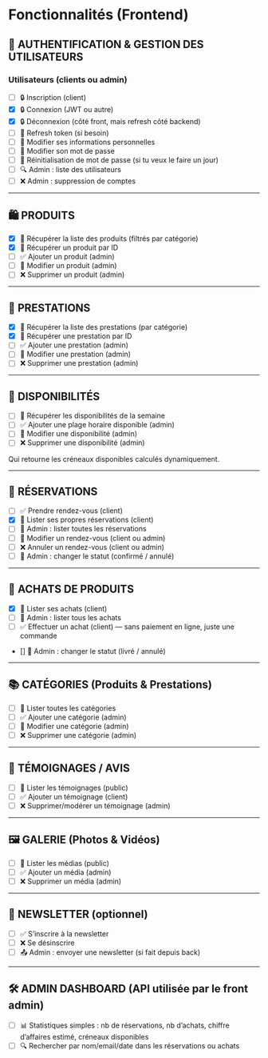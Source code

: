 # Fonctionnalités (Frontend)

## 🔐 AUTHENTIFICATION & GESTION DES UTILISATEURS

### Utilisateurs (clients ou admin)

* [ ] 🔒 Inscription (client)
* [x] 🔒 Connexion (JWT ou autre)
* [x] 🔒 Déconnexion (côté front, mais refresh côté backend)
* [ ] 🔁 Refresh token (si besoin)
* [ ] 🔧 Modifier ses informations personnelles
* [ ] 🔧 Modifier son mot de passe
* [ ] 🔧 Réinitialisation de mot de passe (si tu veux le faire un jour)
* [ ] 🔍 Admin : liste des utilisateurs
* [ ] ❌ Admin : suppression de comptes

---

## 🛍️ PRODUITS

* [x] 📄 Récupérer la liste des produits (filtrés par catégorie)
* [x] 📄 Récupérer un produit par ID
* [ ] ✅ Ajouter un produit (admin)
* [ ] 🔧 Modifier un produit (admin)
* [ ] ❌ Supprimer un produit (admin)

---

## 🧴 PRESTATIONS

* [x] 📄 Récupérer la liste des prestations (par catégorie)
* [x] 📄 Récupérer une prestation par ID
* [ ] ✅ Ajouter une prestation (admin)
* [ ] 🔧 Modifier une prestation (admin)
* [ ] ❌ Supprimer une prestation (admin)

---

## 📅 DISPONIBILITÉS

* [ ] 📄 Récupérer les disponibilités de la semaine
* [ ] ✅ Ajouter une plage horaire disponible (admin)
* [ ] 🔧 Modifier une disponibilité (admin)
* [ ] ❌ Supprimer une disponibilité (admin)

Qui retourne les créneaux disponibles calculés dynamiquement.

---

## 📆 RÉSERVATIONS

* [ ] ✅ Prendre rendez-vous (client)
* [x] 📄 Lister ses propres réservations (client)
* [ ] 📄 Admin : lister toutes les réservations
* [ ] 🔧 Modifier un rendez-vous (client ou admin)
* [ ] ❌ Annuler un rendez-vous (client ou admin)
* [ ] 🔁 Admin : changer le statut (confirmé / annulé)

---

## 🛒 ACHATS DE PRODUITS

* [x] 📄 Lister ses achats (client)
* [ ] 📄 Admin : lister tous les achats
* [ ] ✅ Effectuer un achat (client) — sans paiement en ligne, juste une commande
* [] 🔁 Admin : changer le statut (livré / annulé)

---

## 📚 CATÉGORIES (Produits & Prestations)

* [ ] 📄 Lister toutes les catégories
* [ ] ✅ Ajouter une catégorie (admin)
* [ ] 🔧 Modifier une catégorie (admin)
* [ ] ❌ Supprimer une catégorie (admin)

---

## 💬 TÉMOIGNAGES / AVIS

* [ ] 📄 Lister les témoignages (public)
* [ ] ✅ Ajouter un témoignage (client)
* [ ] ❌ Supprimer/modérer un témoignage (admin)

---

## 🖼️ GALERIE (Photos & Vidéos)

* [ ] 📄 Lister les médias (public)
* [ ] ✅ Ajouter un média (admin)
* [ ] ❌ Supprimer un média (admin)

---

## 📨 NEWSLETTER (optionnel)

* [ ] ✅ S’inscrire à la newsletter
* [ ] ❌ Se désinscrire
* [ ] 📤 Admin : envoyer une newsletter (si fait depuis back)

---

## 🛠️ ADMIN DASHBOARD (API utilisée par le front admin)

* [ ] 📊 Statistiques simples : nb de réservations, nb d’achats, chiffre d’affaires estimé, créneaux disponibles
* [ ] 🔍 Rechercher par nom/email/date dans les réservations ou achats
